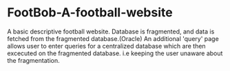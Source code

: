 # FootBob-A-football-website
A basic descriptive football website.
Database is fragmented, and data is fetched from the fragmented database.(Oracle)
An additional 'query' page allows user to enter queries for a centralized database which are then excecuted on the fragmented database. i.e keeping the user unaware about the fragmentation.
